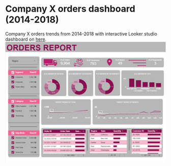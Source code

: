 # Company X orders dashboard (2014-2018)
Company X orders trends from 2014-2018 with interactive Looker studio dashboard on [here](https://lookerstudio.google.com/u/0/reporting/5f4a67cf-30aa-44d8-940a-3c2cd0da82cf/page/ac9XF/edit).
![Excel Dashboard Preview](Lookerstudio.png)  

